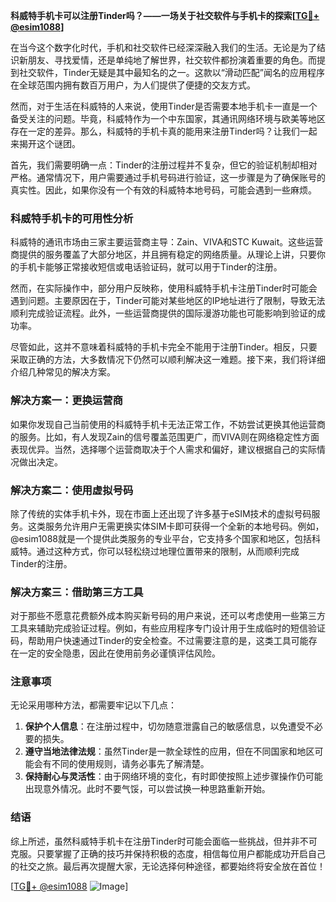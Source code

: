**科威特手机卡可以注册Tinder吗？——一场关于社交软件与手机卡的探索[[TG💪+ @esim1088](https://t.me/s/esim1088)]**

在当今这个数字化时代，手机和社交软件已经深深融入我们的生活。无论是为了结识新朋友、寻找爱情，还是单纯地了解世界，社交软件都扮演着重要的角色。而提到社交软件，Tinder无疑是其中最知名的之一。这款以“滑动匹配”闻名的应用程序在全球范围内拥有数百万用户，为人们提供了便捷的交友方式。

然而，对于生活在科威特的人来说，使用Tinder是否需要本地手机卡一直是一个备受关注的问题。毕竟，科威特作为一个中东国家，其通讯网络环境与欧美等地区存在一定的差异。那么，科威特的手机卡真的能用来注册Tinder吗？让我们一起来揭开这个谜团。

首先，我们需要明确一点：Tinder的注册过程并不复杂，但它的验证机制却相对严格。通常情况下，用户需要通过手机号码进行验证，这一步骤是为了确保账号的真实性。因此，如果你没有一个有效的科威特本地号码，可能会遇到一些麻烦。

### **科威特手机卡的可用性分析**

科威特的通讯市场由三家主要运营商主导：Zain、VIVA和STC Kuwait。这些运营商提供的服务覆盖了大部分地区，并且拥有稳定的网络质量。从理论上讲，只要你的手机卡能够正常接收短信或电话验证码，就可以用于Tinder的注册。

然而，在实际操作中，部分用户反映称，使用科威特手机卡注册Tinder时可能会遇到问题。主要原因在于，Tinder可能对某些地区的IP地址进行了限制，导致无法顺利完成验证流程。此外，一些运营商提供的国际漫游功能也可能影响到验证的成功率。

尽管如此，这并不意味着科威特的手机卡完全不能用于注册Tinder。相反，只要采取正确的方法，大多数情况下仍然可以顺利解决这一难题。接下来，我们将详细介绍几种常见的解决方案。

### **解决方案一：更换运营商**

如果你发现自己当前使用的科威特手机卡无法正常工作，不妨尝试更换其他运营商的服务。比如，有人发现Zain的信号覆盖范围更广，而VIVA则在网络稳定性方面表现优异。当然，选择哪个运营商取决于个人需求和偏好，建议根据自己的实际情况做出决定。

### **解决方案二：使用虚拟号码**

除了传统的实体手机卡外，现在市面上还出现了许多基于eSIM技术的虚拟号码服务。这类服务允许用户无需更换实体SIM卡即可获得一个全新的本地号码。例如，@esim1088就是一个提供此类服务的专业平台，它支持多个国家和地区，包括科威特。通过这种方式，你可以轻松绕过地理位置带来的限制，从而顺利完成Tinder的注册。

### **解决方案三：借助第三方工具**

对于那些不愿意花费额外成本购买新号码的用户来说，还可以考虑使用一些第三方工具来辅助完成验证过程。例如，有些应用程序专门设计用于生成临时的短信验证码，帮助用户快速通过Tinder的安全检查。不过需要注意的是，这类工具可能存在一定的安全隐患，因此在使用前务必谨慎评估风险。

### **注意事项**

无论采用哪种方法，都需要牢记以下几点：

1. **保护个人信息**：在注册过程中，切勿随意泄露自己的敏感信息，以免遭受不必要的损失。
2. **遵守当地法律法规**：虽然Tinder是一款全球性的应用，但在不同国家和地区可能会有不同的使用规则，请务必事先了解清楚。
3. **保持耐心与灵活性**：由于网络环境的变化，有时即使按照上述步骤操作仍可能出现意外情况。此时不要气馁，可以尝试换一种思路重新开始。

### **结语**

综上所述，虽然科威特手机卡在注册Tinder时可能会面临一些挑战，但并非不可克服。只要掌握了正确的技巧并保持积极的态度，相信每位用户都能成功开启自己的社交之旅。最后再次提醒大家，无论选择何种途径，都要始终将安全放在首位！

[[TG💪+ @esim1088](https://t.me/s/esim1088) ![Image](https://i.postimg.cc/4NQfJmqS/Snipaste-2025-05-13-00-14-12.png)]